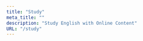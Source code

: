 ```yaml
---
title: "Study"
meta_title: ""
description: "Study English with Online Content"
URL: "/study"
---
```

